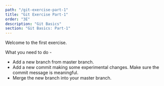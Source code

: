 ```yaml
---
path: "/git-exercise-part-1"
title: "Git Exercise Part-1"
order: "3E"
description: "Git Basics"
section: "Git Basics: Part-1"
---
```


Welcome to the first exercise.

What you need to do -

- Add a new branch from master branch.
- Add a new commit making some experimental changes. Make sure the commit message is meaningful.
- Merge the new branch into your master branch.
